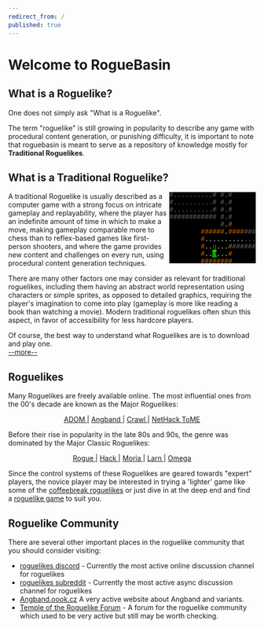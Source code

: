 ```yaml
---
redirect_from: /
published: true
---
```


# Welcome to RogueBasin

## What is a Roguelike?

One does not simply ask "What is a Roguelike".

The term "roguelike" is still growing in popularity to describe any game with procedural content generation, or punishing difficulty, it is important to note that roguebasin is meant to serve as a repository of knowledge mostly for **Traditional Roguelikes**.

## What is a Traditional Roguelike?

<img align="right" src="../assets/images/CTctB.png">

A traditional Roguelike is usually described as a computer game with a strong focus on intricate gameplay and replayability, where the player has an indefinite amount of time in which to make a move, making gameplay comparable more to chess than to reflex-based games like first-person shooters, and where the game provides new content and challenges on every run, using procedural content generation techniques.

There are many other factors one may consider as relevant for traditional roguelikes, including them having an abstract world representation using characters or simple sprites, as opposed to detailed graphics, requiring the player's imagination to come into play (gameplay is more like reading a book than watching a movie). Modern traditional roguelikes often shun this aspect, in favor of accessibility for less hardcore players.

Of course, the best way to understand what Roguelikes are is to download and play one.  
[--more--](article/development/fundamentals/what_a_roguelike_is.md)

## Roguelikes

Many Roguelikes are freely available online. The most influential ones from the 00's decade are known as the Major Roguelikes:  

[//]: # (Can't center with markdown, so we use html)
<p align="center">
    <a href="./game/adom.md">
        ADOM
    </a> |
    <a href="./game/angband.md">
        Angband
    </a> |
    <a href="./game/linleys_dungeon_crawl.md">
        Crawl
    </a> |
    <a href="./game/nethack.md">
        NetHack
    </a>
    <a href="./game/tome.md">
        ToME
    </a>
</p>

Before their rise in popularity in the late 80s and 90s, the genre was dominated by the Major Classic Roguelikes:  

[//]: # (Can't center with markdown, so we use html)
<p align="center">
    <a href="./game/rogue.md">
        Rogue
    </a> |
    <a href="./game/hack.md">
        Hack
    </a> |
    <a href="./game/moria.md">
        Moria
    </a> |
    <a href="./game/larn.md">
        Larn
    </a> |
    <a href="./game/omega.md">
        Omega
    </a>
</p>

Since the control systems of these Roguelikes are geared towards "expert" players, the novice player may be interested in trying a 'lighter' game like some of the [coffeebreak roguelikes](category/coffeebreak_roguelikes.md) or just dive in at the deep end and find a [roguelike game](category/roguelike_games.md) to suit you.

## Roguelike Community

There are several other important places in the roguelike community that you should consider visiting:

* [roguelikes discord](https://discord.gg/Hq8wPcs) - Currently the most active online discussion channel for roguelikes
* [roguelikes subreddit](https://www.reddit.com/r/roguelikes/) - Currently the most active async discussion channel for roguelikes
* [Angband.oook.cz](http://angband.oook.cz/) A very active website about Angband and variants.
* [Temple of the Roguelike Forum](https://forums.roguetemple.com/index.php) - A forum for the roguelike community which used to be very active but still may be worth checking.
